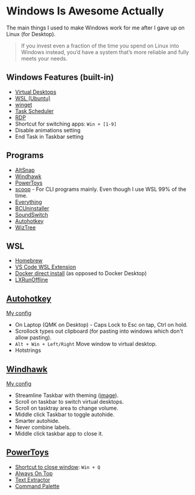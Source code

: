 # Windows Is Awesome Actually
The main things I used to make Windows work for me after I gave up on Linux (for Desktop).
> If you invest even a fraction of the time you spend on Linux into Windows instead, you’d have a system that’s more reliable and fully meets your needs.

## Windows Features (built-in)
- [Virtual Desktops](https://support.microsoft.com/en-us/windows/configure-multiple-desktops-in-windows-36f52e38-5b4a-557b-2ff9-e1a60c976434)
- [WSL (Ubuntu)](https://learn.microsoft.com/en-us/windows/wsl/install)
- [winget](https://learn.microsoft.com/en-us/windows/package-manager/winget/)
- [Task Scheduler](https://en.wikipedia.org/wiki/Windows_Task_Scheduler)
- [RDP](https://support.microsoft.com/en-us/windows/how-to-use-remote-desktop-5fe128d5-8fb1-7a23-3b8a-41e636865e8c)
- Shortcut for switching apps: `Win + [1-9]`
- Disable animations setting
- End Task in Taskbar setting

## Programs
- [AltSnap](https://github.com/RamonUnch/AltSnap)
- [Windhawk](https://github.com/ramensoftware/windhawk)
- [PowerToys](https://github.com/microsoft/PowerToys)
- [scoop](https://github.com/ScoopInstaller/Scoop) - For CLI programs mainly. Even though I use WSL 99% of the time.
- [Everything](https://www.voidtools.com/)
- [BCUninstaller](https://github.com/Klocman/Bulk-Crap-Uninstaller)
- [SoundSwitch](https://github.com/Belphemur/SoundSwitch)
- [Autohotkey](https://github.com/AutoHotkey/AutoHotkey)
- [WizTree](https://diskanalyzer.com/download)

## WSL
- [Homebrew](https://github.com/Homebrew/install?tab=readme-ov-file#install-homebrew-on-macos-or-linux)
- [VS Code WSL Extension](https://marketplace.visualstudio.com/items?itemName=ms-vscode-remote.remote-wsl)
- [Docker direct install](https://docs.docker.com/engine/install/ubuntu/#install-using-the-repository) (as opposed to Docker Desktop)
- [LXRunOffline](https://github.com/DDoSolitary/LxRunOffline)

## [Autohotkey](https://github.com/AutoHotkey/AutoHotkey)
[My config](/ahk_config.ahk)  
- On Laptop (QMK on Desktop) - Caps Lock to Esc on tap, Ctrl on hold.
- Scrollock types out clipboard (for pasting into windows which don't allow pasting).
- `Alt + Win + Left/Right` Move window to virtual desktop.
- Hotstrings

## [Windhawk](https://github.com/ramensoftware/windhawk)
[My config](/windhwk_config.md)
- Streamline Taskbar with theming ([image](https://i.imgur.com/isBupPg.png)).
- Scroll on taskbar to switch virtual desktops.
- Scroll on tasktray area to change volume.
- Middle click Taskbar to toggle autohide.
- Smarter autohide.
- Never combine labels.
- Middle click taskbar app to close it.

## [PowerToys](https://github.com/microsoft/PowerToys)
- [Shortcut to close window](https://aka.ms/PowerToysOverview_KeyboardManager): `Win + Q`
- [Always On Top](https://aka.ms/PowerToysOverview_AoT)
- [Text Extractor](https://aka.ms/PowerToysOverview_TextExtractor)
- [Command Palette](https://aka.ms/PowerToysOverview_CmdPal)
